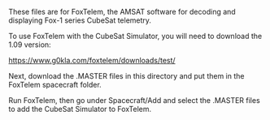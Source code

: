 These files are for FoxTelem, the AMSAT software for decoding and displaying Fox-1 series CubeSat telemetry.

To use FoxTelem with the CubeSat Simulator, you will need to download the 1.09 version:

https://www.g0kla.com/foxtelem/downloads/test/

Next, download the .MASTER files in this directory and put them in the FoxTelem spacecraft folder.

Run FoxTelem, then go under Spacecraft/Add and select the .MASTER files to add the CubeSat Simulator to FoxTelem.
